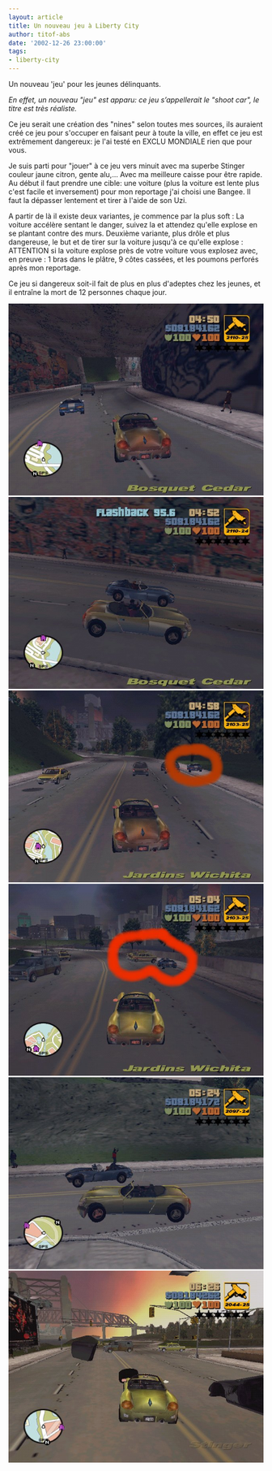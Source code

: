 ```yaml
---
layout: article
title: Un nouveau jeu à Liberty City
author: titof-abs
date: '2002-12-26 23:00:00'
tags:
- liberty-city
---
```


Un nouveau 'jeu' pour les jeunes délinquants.

_En effet, un nouveau "jeu" est apparu: ce jeu s’appellerait le "shoot car", le titre est très réaliste._

Ce jeu serait une création des "nines" selon toutes mes sources, ils auraient créé ce jeu pour s'occuper en faisant peur à toute la ville, en effet ce jeu est extrêmement dangereux: je l'ai testé en EXCLU MONDIALE rien que pour vous.

Je suis parti pour "jouer" à ce jeu vers minuit avec ma superbe Stinger couleur jaune citron, gente alu,... Avec ma meilleure caisse pour être rapide. Au début il faut prendre une cible: une voiture (plus la voiture est lente plus c'est facile et inversement) pour mon reportage j'ai choisi une Bangee. Il faut la dépasser lentement et tirer à l'aide de son Uzi.

A partir de là il existe deux variantes, je commence par la plus soft : La voiture accélère sentant le danger, suivez la et attendez qu'elle explose en se plantant contre des murs. Deuxième variante, plus drôle et plus dangereuse, le but et de tirer sur la voiture jusqu'à ce qu'elle explose : ATTENTION si la voiture explose près de votre voiture vous explosez avec, en preuve : 1 bras dans le plâtre, 9 côtes cassées, et les poumons perforés après mon reportage.

Ce jeu si dangereux soit-il fait de plus en plus d'adeptes chez les jeunes, et il entraîne la mort de 12 personnes chaque jour.

![](/content/images/v1/user24/Asport_1.jpg)
![](/content/images/v1/user24/Asport_2.jpg)
![](/content/images/v1/user24/Asport_3.jpg)
![](/content/images/v1/user24/Asport_4.jpg)
![](/content/images/v1/user24/Asport_5.jpg)
![](/content/images/v1/user24/Asport_7.jpg)

<!--kg-card-end: markdown-->
